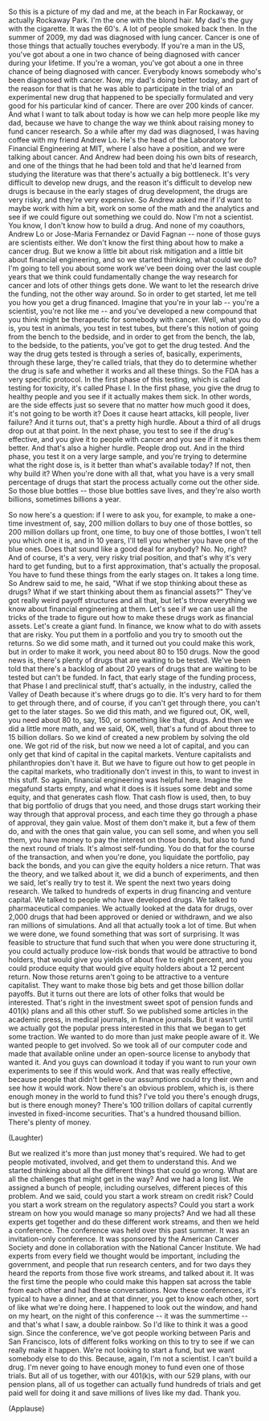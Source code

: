 
So this is a picture of my dad and me,
at the beach in Far Rockaway,
or actually Rockaway Park.
I&#39;m the one with the blond hair.
My dad&#39;s the guy with the cigarette.
It was the 60&#39;s.
A lot of people smoked back then.
In the summer of 2009,
my dad was diagnosed with lung cancer.
Cancer is one of those things
that actually touches everybody.
If you&#39;re a man in the US,
you&#39;ve got about a one in two chance
of being diagnosed with cancer
during your lifetime.
If you&#39;re a woman, you&#39;ve got
about a one in three chance
of being diagnosed with cancer.
Everybody knows somebody
who&#39;s been diagnosed with cancer.
Now, my dad&#39;s doing better today,
and part of the reason for that is that
he was able to participate in the trial
of an experimental new drug
that happened to be specially formulated
and very good for his particular
kind of cancer.
There are over 200 kinds of cancer.
And what I want to talk about today
is how we can help
more people like my dad,
because we have to change the way
we think about raising money
to fund cancer research.
So a while after my dad was diagnosed,
I was having coffee
with my friend Andrew Lo.
He&#39;s the head of the Laboratory
for Financial Engineering at MIT,
where I also have a position,
and we were talking about cancer.
And Andrew had been doing
his own bits of research,
and one of the things
that he had been told
and that he&#39;d learned
from studying the literature
was that there&#39;s actually
a big bottleneck.
It&#39;s very difficult to develop new drugs,
and the reason it&#39;s difficult
to develop new drugs
is because in the early stages
of drug development,
the drugs are very risky,
and they&#39;re very expensive.
So Andrew asked me
if I&#39;d want to maybe work with him a bit,
work on some of the math and the analytics
and see if we could figure out
something we could do.
Now I&#39;m not a scientist.
You know, I don&#39;t know
how to build a drug.
And none of my coauthors, Andrew Lo
or Jose-Maria Fernandez or David Fagnan --
none of those guys are scientists either.
We don&#39;t know the first thing
about how to make a cancer drug.
But we know a little bit
about risk mitigation
and a little bit
about financial engineering,
and so we started thinking,
what could we do?
I&#39;m going to tell you about some work
we&#39;ve been doing
over the last couple years
that we think could
fundamentally change the way
research for cancer
and lots of other things gets done.
We want to let the research
drive the funding,
not the other way around.
So in order to get started,
let me tell you
how you get a drug financed.
Imagine that you&#39;re in your lab --
you&#39;re a scientist, you&#39;re not like me --
and you&#39;ve developed a new compound
that you think might be therapeutic
for somebody with cancer.
Well, what you do is, you test in animals,
you test in test tubes,
but there&#39;s this notion
of going from the bench to the bedside,
and in order to get from the bench,
the lab, to the bedside, to the patients,
you&#39;ve got to get the drug tested.
And the way the drug gets tested
is through a series of,
basically, experiments,
through these large,
they&#39;re called trials,
that they do to determine
whether the drug is safe
and whether it works and all these things.
So the FDA has a very specific protocol.
In the first phase of this testing,
which is called testing for toxicity,
it&#39;s called Phase I.
In the first phase,
you give the drug to healthy people
and you see if it actually
makes them sick.
In other words, are the side
effects just so severe
that no matter how much good it does,
it&#39;s not going to be worth it?
Does it cause heart attacks,
kill people, liver failure?
And it turns out,
that&#39;s a pretty high hurdle.
About a third of all drugs
drop out at that point.
In the next phase, you test
to see if the drug&#39;s effective,
and you give it to people with cancer
and you see if it makes them better.
And that&#39;s also a higher hurdle.
People drop out.
And in the third phase,
you test it on a very large sample,
and you&#39;re trying to determine
what the right dose is,
is it better than what&#39;s available today?
If not, then why build it?
When you&#39;re done with all that,
what you have is a very small
percentage of drugs
that start the process
actually come out the other side.
So those blue bottles --
those blue bottles save lives,
and they&#39;re also worth billions,
sometimes billions a year.

So now here&#39;s a question:
if I were to ask you, for example,
to make a one-time investment of, say,
200 million dollars
to buy one of those bottles,
so 200 million dollars up front, one time,
to buy one of those bottles,
I won&#39;t tell you which one it is,
and in 10 years, I&#39;ll tell you whether
you have one of the blue ones.
Does that sound like a good
deal for anybody?
No. No, right?
And of course, it&#39;s a very,
very risky trial position,
and that&#39;s why it&#39;s very hard
to get funding,
but to a first approximation,
that&#39;s actually the proposal.
You have to fund these things
from the early stages on.
It takes a long time.
So Andrew said to me, he said,
&quot;What if we stop thinking
about these as drugs?
What if we start thinking
about them as financial assets?&quot;
They&#39;ve got really weird payoff
structures and all that,
but let&#39;s throw everything we know
about financial engineering at them.
Let&#39;s see if we can use
all the tricks of the trade
to figure out how to make these drugs
work as financial assets.
Let&#39;s create a giant fund.
In finance, we know what to do
with assets that are risky.
You put them in a portfolio
and you try to smooth out the returns.
So we did some math, and it turned out
you could make this work,
but in order to make it work,
you need about 80 to 150 drugs.
Now the good news is,
there&#39;s plenty of drugs
that are waiting to be tested.
We&#39;ve been told that there&#39;s a backlog
of about 20 years of drugs
that are waiting to be tested
but can&#39;t be funded.
In fact, that early stage
of the funding process,
that Phase I and preclinical stuff,
that&#39;s actually, in the industry,
called the Valley of Death
because it&#39;s where drugs go to die.
It&#39;s very hard to for them
to get through there,
and of course, if you can&#39;t
get through there,
you can&#39;t get to the later stages.
So we did this math,
and we figured out, OK,
well, you need about 80 to, say, 150,
or something like that, drugs.
And then we did a little more
math, and we said, OK,
well, that&#39;s a fund of about three
to 15 billion dollars.
So we kind of created a new problem
by solving the old one.
We got rid of the risk,
but now we need a lot of capital,
and you can only get that kind
of capital in the capital markets.
Venture capitalists
and philanthropies don&#39;t have it.
But we have to figure out
how to get people in the capital markets,
who traditionally don&#39;t invest in this,
to want to invest in this stuff.
So again, financial engineering
was helpful here.
Imagine the megafund starts empty,
and what it does is it issues
some debt and some equity,
and that generates cash flow.
That cash flow is used, then, to buy
that big portfolio of drugs that you need,
and those drugs start working their way
through that approval process,
and each time they go through
a phase of approval,
they gain value.
Most of them don&#39;t make it,
but a few of them do,
and with the ones that gain
value, you can sell some,
and when you sell them,
you have money to pay
the interest on those bonds,
but also to fund the next round of trials.
It&#39;s almost self-funding.
You do that for the course
of the transaction,
and when you&#39;re done,
you liquidate the portfolio,
pay back the bonds, and you can give
the equity holders a nice return.
That was the theory,
and we talked about it,
we did a bunch of experiments,
and then we said,
let&#39;s really try to test it.
We spent the next two years
doing research.
We talked to hundreds of experts
in drug financing and venture capital.
We talked to people
who have developed drugs.
We talked to pharmaceutical companies.
We actually looked at the data for drugs,
over 2,000 drugs that had been approved
or denied or withdrawn,
and we also ran millions of simulations.
And all that actually took a lot of time.
But when we were done, we found something
that was sort of surprising.
It was feasible to structure that fund
such that when you were done
structuring it,
you could actually produce low-risk bonds
that would be attractive to bond holders,
that would give you yields
of about five to eight percent,
and you could produce equity
that would give equity holders
about a 12 percent return.
Now those returns aren&#39;t going
to be attractive to a venture capitalist.
They want to make those big bets
and get those billion dollar payoffs.
But it turns out there are lots of other
folks that would be interested.
That&#39;s right in the investment sweet spot
of pension funds and 401(k) plans
and all this other stuff.
So we published some articles
in the academic press,
in medical journals, in finance journals.
But it wasn&#39;t until we actually
got the popular press interested in this
that we began to get some traction.
We wanted to do more
than just make people aware of it.
We wanted people to get involved.
So we took all of our computer code
and made that available online
under an open-source license
to anybody that wanted it.
And you guys can download it today
if you want to run your own experiments
to see if this would work.
And that was really effective,
because people that didn&#39;t
believe our assumptions
could try their own
and see how it would work.
Now there&#39;s an obvious problem, which is,
is there enough money
in the world to fund this?
I&#39;ve told you there&#39;s enough drugs,
but is there enough money?
There&#39;s 100 trillion dollars of capital
currently invested
in fixed-income securities.
That&#39;s a hundred thousand billion.
There&#39;s plenty of money.

(Laughter)

But we realized it&#39;s more than
just money that&#39;s required.
We had to get people motivated, involved,
and get them to understand this.
And we started thinking about all
the different things that could go wrong.
What are all the challenges
that might get in the way?
And we had a long list.
We assigned a bunch of people,
including ourselves,
different pieces of this problem.
And we said, could you start
a work stream on credit risk?
Could you start a work stream
on the regulatory aspects?
Could you start a work stream
on how you would manage so many projects?
And we had all these experts get together
and do these different work streams,
and then we held a conference.
The conference was held
over this past summer.
It was an invitation-only conference.
It was sponsored
by the American Cancer Society
and done in collaboration
with the National Cancer Institute.
We had experts from every field
we thought would be important,
including the government, and people
that run research centers,
and for two days they heard the reports
from those five work streams,
and talked about it.
It was the first time the people
who could make this happen
sat across the table from each other
and had these conversations.
Now these conferences,
it&#39;s typical to have a dinner,
and at that dinner,
you get to know each other,
sort of like what we&#39;re doing here.
I happened to look out the window,
and hand on my heart,
on the night of this conference --
it was the summertime --
and that&#39;s what I saw, a double rainbow.
So I&#39;d like to think it was a good sign.
Since the conference, we&#39;ve got people
working between Paris and San Francisco,
lots of different folks working on this
to try to see if we can
really make it happen.
We&#39;re not looking to start a fund,
but we want somebody else to do this.
Because, again, I&#39;m not a scientist.
I can&#39;t build a drug.
I&#39;m never going to have enough money
to fund even one of those trials.
But all of us together, with our 401(k)s,
with our 529 plans,
with our pension plans,
all of us together can actually
fund hundreds of trials
and get paid well for doing it
and save millions of lives like my dad.
Thank you.

(Applause)

